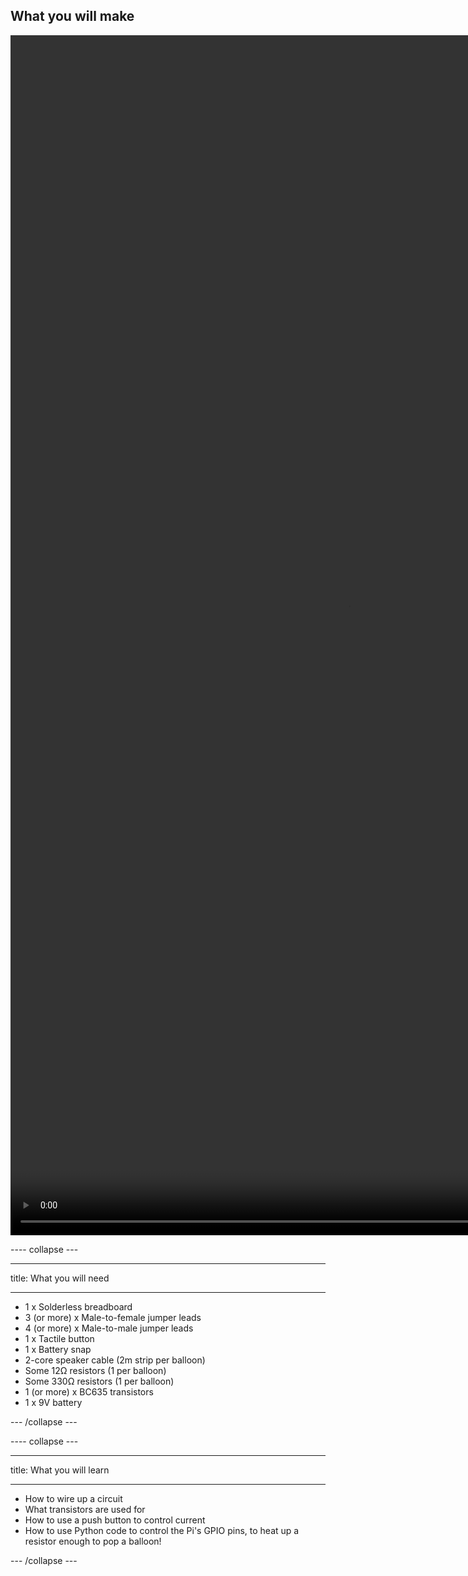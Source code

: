 ## What you will make

<html>
<video width="1080" height="1920" controls>
<source src="images/balloon popper.mp4" type="video/mp4">
Your browser does not support the video tag.
</video>
</html>

---- collapse ---

---

title: What you will need

---
* 1 x Solderless breadboard
* 3 (or more) x Male-to-female jumper leads
* 4 (or more) x Male-to-male jumper leads
* 1 x Tactile button
* 1 x Battery snap
* 2-core speaker cable (2m strip per balloon)
* Some 12Ω resistors (1 per balloon)
* Some 330Ω resistors (1 per balloon)
* 1 (or more) x BC635 transistors
* 1 x 9V battery


--- /collapse ---

---- collapse ---

---

title: What you will learn

---
- How to wire up a circuit
- What transistors are used for
- How to use a push button to control current
- How to use Python code to control the Pi's GPIO pins, to heat up a resistor enough to pop a balloon!


--- /collapse ---


